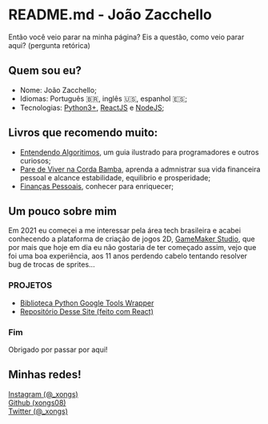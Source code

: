 # README.md - João Zacchello

Então você veio parar na minha página? Eis a questão, como veio parar aqui? (pergunta retórica)

## Quem sou eu?

- Nome: João Zacchello;
- Idiomas: Português 🇧🇷, inglês 🇺🇸, espanhol 🇪🇸;
- Tecnologias: [Python3+](https://www.python.org), [ReactJS](https://react.dev) e [NodeJS](https://nodejs.org/en/about);

## Livros que recomendo muito:
- [Entendendo Algoritimos](https://a.co/d/ehiNyci), um guia ilustrado para programadores e outros curiosos;
- [Pare de Viver na Corda Bamba](https://a.co/d/jcd1UPY), aprenda a admnistrar sua vida financeira pessoal e alcance estabilidade, equilibrio e prosperidade;
- [Finanças Pessoais](https://a.co/d/8wr4jWK), conhecer para enriquecer;

## Um pouco sobre mim

Em 2021 eu começei a me interessar pela área tech brasileira e acabei conhecendo a plataforma de criação de jogos 2D, [GameMaker Studio](https://gamemaker.io), que por mais que hoje em dia eu não gostaria de ter começado assim, vejo que foi uma boa experiência, aos 11 anos perdendo cabelo tentando resolver bug de trocas de sprites...

### PROJETOS

- [Biblioteca Python Google Tools Wrapper](https://pypi.org/project/google-tools-wrapper/)
- [Repositório Desse Site (feito com React)](https://github.com/xongs08/zacchello)

### Fim
Obrigado por passar por aqui!

## Minhas redes!
[Instagram (@_xongs)](https://instagram.com/_xongs/)\
[Github (xongs08)](https://github.com/xongs08)\
[Twitter (@_xongs)](https://twitter.com/_xongs)
